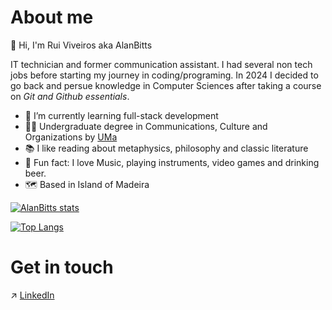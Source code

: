 # About me 


:wave: Hi, I'm Rui Viveiros aka AlanBitts


IT technician and former communication assistant. I had several non tech jobs before starting my journey in coding/programing.
In 2024 I decided to go back and persue knowledge in Computer Sciences after taking a course on _Git and Github essentials_.


- 🌱 I’m currently learning full-stack development
- 👨‍🎓 Undergraduate degree in Communications, Culture and Organizations by [UMa](https://www.uma.pt/en/)
- 📚 I like reading about metaphysics, philosophy and classic literature
- 🎸 Fun fact: I love Music, playing instruments, video games and drinking beer.
- 🗺️ Based in Island of Madeira


[![AlanBitts stats](https://github-readme-stats.vercel.app/api?username=AlanBitts&show_icons=true&theme=monokai)](https://github.com/AlanBitts?tab=repositories)

[![Top Langs](https://github-readme-stats.vercel.app/api/top-langs/?username=AlanBitts&theme=monokai)](https://github.com/AlanBitts?tab=repositories)

# Get in touch
:arrow_upper_right: [LinkedIn](https://www.linkedin.com/in/alanbitts/)
<!---
AlanBitts/AlanBitts is a ✨ special ✨ repository because its `README.md` (this file) appears on your GitHub profile.
You can click the Preview link to take a look at your changes.
--->
